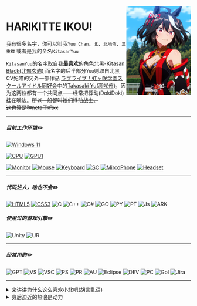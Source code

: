 <img align="right" src="https://github.com/KitasanYuu/About_KitaChan/blob/main/KitaImage/KitaKita1.jpg?raw=true" width="35%">

# HARIKITTE IKOU!

我有很多名字，你可以叫我`Yuu Chan`、`北`、`北地侑`、`三重楪`
或者是我的全名`KitasanYuu`

`KitasanYuu`的名字取自我**最喜欢**的角色北黑-[Kitasan Black(北部玄驹)](https://mzh.moegirl.org.cn/%E5%8C%97%E9%83%A8%E7%8E%84%E9%A9%B9)
而名字的后半部分`Yuu`则取自北黑CV妃喵的另外一部作品
[ラブライブ！虹ヶ咲学園スクールアイドル同好会](https://zh.moegirl.org.cn/LoveLive!%E8%99%B9%E5%92%B2%E5%AD%A6%E5%9B%AD%E5%AD%A6%E5%9B%AD%E5%81%B6%E5%83%8F%E5%90%8C%E5%A5%BD%E4%BC%9A)中的[Takasaki Yu(高咲侑)](https://zh.moegirl.org.cn/%E9%AB%98%E5%92%B2%E4%BE%91)，因为这两位都有一个共同点——经常把悸动(DokiDoki)挂在嘴边。~~所以一般都叫她们悸动战士。~~<br/>
~~这也算是种neta了吧xx~~


---
##### 目前工作环境:pencil2:
[![Windows 11](https://img.shields.io/badge/Windows%2011-0078D6?style=flat-square&logo=Microsoft&logoColor=white)](https://www.microsoft.com/windows/windows-11)

[![CPU](https://img.shields.io/badge/Intel%20I9%2013900KF-0071C5?style=flat-square&logo=Intel&logoColor=white)](https://www.intel.cn/content/www/cn/zh/products/sku/230497/intel-core-i913900kf-processor-36m-cache-up-to-5-80-ghz/specifications.html)
[![GPU1](https://img.shields.io/badge/GeForce%20RTX%204090-76B900?style=flat-square&logo=NVIDIA&logoColor=white)](https://www.nvidia.cn/geforce/graphics-cards/40-series/rtx-4090/)

[![Monitor](https://img.shields.io/badge/HKC%20TG34C3U-5F259F?style=flat-square&logo=shotcut&logoColor=white)](http://www.szhk.com.cn/index.php?case=archive&act=show&aid=465) [![Mouse](https://img.shields.io/badge/G%20PRO%20Wireless-00B8FC?style=flat-square&logo=logitech&logoColor=white)](https://www.logitechg.com/zh-cn/products/gaming-mice/pro-x-superlight-wireless-mouse.910-005884.html?sp=1&searchclick=logi1) [![Keyboard](https://img.shields.io/badge/GANSS%203104TLI-0049AB?style=flat-square&logo=gitee&logoColor=white)](https://www.ganss.cn/forum/post/334273/)
[![SC](https://img.shields.io/badge/Minifuse1-15C39A?style=flat-square&logo=arc&logoColor=white)](https://www.amd.com/zh-hans/products/cpu/amd-ryzen-5-3600) [![MircoPhone](https://img.shields.io/badge/Maono%20PD200X-FF6600?style=flat-square&logo=monster&logoColor=white)](https://www.maono.com/products/maono-pd200x-dynamic-usb-and-xlr-internet-microphone) [![Headset](https://img.shields.io/badge/Hecate%20G4%20S%20Pro-2C3454?style=flat-square&logo=walkman&logoColor=white)](https://www.edifier.com/product/product-560.html)

---
##### 代码烂人，啥也不会:pencil2:
[![HTML5](https://img.shields.io/badge/HTML5-E34F26.svg?style=flat-square&logo=HTML5&logoColor=white)](https://developer.mozilla.org/zh-CN/docs/Web/HTML) [![CSS3](https://img.shields.io/badge/CSS3-1572B6.svg?style=flat-square&logo=CSS3&logoColor=white)](https://developer.mozilla.org/zh-CN/docs/Web/CSS) ![C](https://img.shields.io/badge/C-A8B9CC.svg?style=flat-square&logo=C&logoColor=white) ![C++](https://img.shields.io/badge/C++-00599C.svg?style=flat-square&logo=cplusplus&logoColor=white) ![C#](https://img.shields.io/badge/C%20Sharp-512BD4.svg?style=flat-square&logo=csharp&logoColor=white)
![GO](https://img.shields.io/badge/Go-00ADD8.svg?style=flat-square&logo=Go&logoColor=white) ![PY](https://img.shields.io/badge/Python-3776AB.svg?style=flat-square&logo=Python&logoColor=white) ![PT](https://img.shields.io/badge/PyTorch-EE4C2C.svg?style=flat-square&logo=PyTorch&logoColor=white) ![Js](https://img.shields.io/badge/javascript-F7DF1E.svg?style=flat-square&logo=javascript&logoColor=white) ![ARK](https://img.shields.io/badge/ArkTS-000000.svg?style=flat-square&logo=harmonyos&logoColor=white)


##### 使用过的游戏引擎:pencil2:
![Unity](https://img.shields.io/badge/Unity-000000.svg?style=flat-square&logo=unity&logoColor=white) ![UR](https://img.shields.io/badge/UnrealEngine-0E1128.svg?style=flat-square&logo=unrealengine&logoColor=white)


---
##### 经常用的:pencil2:
![GPT](https://img.shields.io/badge/GPT-412991.svg?style=flat-square&logo=openai&logoColor=white) ![VS](https://img.shields.io/badge/Visual%20Studio-5C2D91.svg?style=flat-square&logo=visualstudio&logoColor=white) ![VSC](https://img.shields.io/badge/Visual%20Studio%20Code-007ACC.svg?style=flat-square&logo=visualstudiocode&logoColor=white) 
![PS](https://img.shields.io/badge/Adobe%20Photoshop-31A8FF.svg?style=flat-square&logo=adobephotoshop&logoColor=white) ![PR](https://img.shields.io/badge/Adobe%20Premiere%20Pro-9999FF.svg?style=flat-square&logo=adobepremierepro&logoColor=white) ![AU](https://img.shields.io/badge/Adobe%20Audition-9999FF.svg?style=flat-square&logo=adobeaudition&logoColor=white)
![Eclipse](https://img.shields.io/badge/Eclipse%20IDE-2C2255.svg?style=flat-square&logo=eclipseide&logoColor=white) ![DEV](https://img.shields.io/badge/DevEco%20Studio-2885F1.svg?style=flat-square&logo=harmonyos&logoColor=white) ![PC](https://img.shields.io/badge/PyCharm-000000.svg?style=flat-square&logo=Pycharm&logoColor=white) ![Gol](https://img.shields.io/badge/GoLand-000000.svg?style=flat-square&logo=Goland&logoColor=white) ![Jira](https://img.shields.io/badge/Jira-0052CC.svg?style=flat-square&logo=Jira&logoColor=white)

---

<details>
<summary>来讲讲为什么这么喜欢小北吧(胡言乱语)</summary>

既然说到小北了，那就不可避免地得提到她的本家——Umamusume(赛马娘)

在我印象里最早接触到这个作品是在我初中的时候，那个时候Umamusume的企划才刚刚起步(好像是2016年的样子)，我在某个手机壁纸软件里知晓了有这个企划的存在，不过并没有关注xx

后来时间一晃到2021年吧，没记错的话应该就是在那个时间点上，21年中旬在刷阿B番剧的时候偶然又翻到了这个熟悉又陌生的名字，老实说当时如果光看名字，可能我并不会点开去看这部作品，现在想想2016年第一次遇见这个企划就好像命中注定一般xx，抱着对过去的探求欲，我一口气看完了第一季，看完之后的反应就感觉比较平淡，怎么说呢......就是那种波澜不惊的感觉，好看，但也没那么好看（

看完了第一季，给我留下了很重的刻板印象————作为运动番赛马娘企划做到这种地步已经很好了。然后就是转折，第二季直接震碎了我对这个企划，以至于对番剧的刻板印象~~本想着大差不差都该是羁绊力量发挥作用吧。~~

第二季刚开头我就邂逅了小可爱——小北黑和小光钻。
<img align="center" src="https://github.com/KitasanYuu/About_KitaChan/blob/main/KitaImage/KitaMt.png?raw=true" width="100%">
两个小家伙虽然不是这部的主角，但CY把她们刻画地有血有肉，~~当时看到一半我甚至有些怀疑这是部群像剧xx，~~

~~这部作品的第二季给我带来的震撼实在过于巨大以至于现在看什么番都索然无味~~
~~咳咳，关于这些就不细谈了~~

第一次见到小北，我就有股莫名的亲切感，或许是因为她对未来的憧憬又或许是因为她的直来直往，小北完美地诠释了她的冠名“祭典少女”，她就好似那永不结束的祭典，无时不刻保持对未来的向往，对身边人的热情，就好似热闹的祭典氛围。

小北的好，是不可用言语表达的，她总是冲在最前面，她的领放不仅仅实在赛道上，更是在生活上。

看到遇到困难的人会去帮忙，有烦恼的人会去倾听……带着纯真的笑容奔跑着。向着充满耀眼光芒的未来前进！

~~编不下去了，谁会讨厌一个这样的元气少女呢~~

</details>

<details>
<summary>身后迫近的热浪是动力</summary>
（我就知道你快追上来了，小钻！）

啊，你果然很厉害。

可以听到你的呼吸声，
蹬地的声音也在逐渐逼近，
你如同光彩夺目的宝石，
让向前奔跑的我目眩神迷。
你总是这样，
从来不会给我放松的余地。

（不会让你超过去的……）

因为，脚下的道路已经清晰可见。

那些以咫尺之差输掉比赛的痛苦回忆，
现在也还深深地印在我的脑海里。
认真奔跑，互相使出全力，
以终点为目标奔跑。

因为痛苦、因为不甘、
因为快乐。
所以，我绝对不会输。
我不想输。

（但是，果然……）

快要被追上了。
想要获胜的信念，
从后方渐渐逼近。
强烈的信念化作热浪
炙烤着我的后背。

（嗯……真开心。
真开心啊，小钻。）

差不多要冲上来了吧。
你肯定又在笑吧？
我知道，因为我也在笑。
因为实在是太开心了，
想一直笑到最后。
所以——

##“比赛还没结束！
##这次一定是我赢！”
</details>

